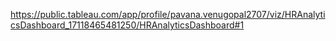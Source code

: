 https://public.tableau.com/app/profile/pavana.venugopal2707/viz/HRAnalyticsDashboard_17118465481250/HRAnalyticsDashboard#1
